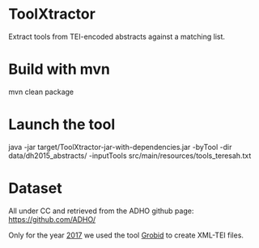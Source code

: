 # ToolXtractor
Extract tools from TEI-encoded abstracts against a matching list.

# Build with mvn
mvn clean package

# Launch the tool
java -jar target/ToolXtractor-jar-with-dependencies.jar -byTool -dir data/dh2015_abstracts/ -inputTools src/main/resources/tools_teresah.txt

# Dataset
All under CC and retrieved from the ADHO github page: https://github.com/ADHO/

Only for the year [2017](https://github.com/ADHO/dh2017) we used the tool [Grobid](https://github.com/kermitt2/grobid/) to create XML-TEI files.